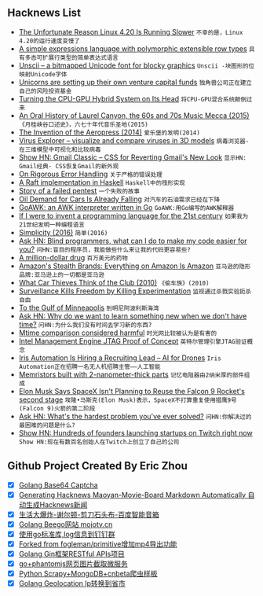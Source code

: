 ## Hacknews List


- [The Unfortunate Reason Linux 4.20 Is Running Slower](https://www.phoronix.com/scan.php?page=article&amp;item=linux-420-bisect&amp;num=1)  `不幸的是，Linux 4.20的运行速度变慢了`
- [A simple expressions language with polymorphic extensible row types](https://github.com/willtim/Expresso)  `具有多态可扩展行类型的简单表达式语言`
- [Unscii – a bitmapped Unicode font for blocky graphics](http://pelulamu.net/unscii/)  `Unscii -块图形的位映射Unicode字体`
- [Unicorns are setting up their own venture capital funds](https://www.bloomberg.com/opinion/articles/2018-11-15/unicorns-starting-their-own-vcs-welcome-to-peak-tech)  `独角兽公司正在建立自己的风险投资基金`
- [Turning the CPU-GPU Hybrid System on Its Head](https://www.nextplatform.com/2018/11/16/turning-the-cpu-gpu-hybrid-system-on-its-head/)  `将CPU-GPU混合系统颠倒过来`
- [An Oral History of Laurel Canyon, the 60s and 70s Music Mecca (2015)](https://www.vanityfair.com/culture/2015/02/laurel-canyon-music-scene)  `《月桂峡谷口述史》，六七十年代音乐圣地(2015)`
- [The Invention of the Aeropress (2014)](https://priceonomics.com/the-invention-of-the-aeropress/)  `爱乐堡的发明(2014)`
- [Virus Explorer – visualize and compare viruses in 3D models](https://www.hhmi.org/biointeractive/virus-explorer)  `病毒浏览器-在三维模型中可视化和比较病毒`
- [Show HN: Gmail Classic – CSS for Reverting Gmail&#39;s New Look](https://github.com/shellscape/gmail-classic)  `显示HN: Gmail经典- CSS恢复Gmail的新外观`
- [On Rigorous Error Handling](http://250bpm.com/blog:140)  `关于严格的错误处理`
- [A Raft implementation in Haskell](https://github.com/adjoint-io/raft)  `Haskell中的筏形实现`
- [Story of a failed pentest](https://threader.app/thread/1063423110513418240)  `一个失败的故事`
- [Oil Demand for Cars Is Already Falling](https://www.bloomberg.com/opinion/articles/2018-11-16/oil-demand-for-cars-and-transportation-is-already-falling)  `对汽车的石油需求已经在下降`
- [GoAWK: an AWK interpreter written in Go](https://benhoyt.com/writings/goawk/)  `GoAWK:用Go编写的AWK解释器`
- [If I were to invent a programming language for the 21st century](https://wordsandbuttons.online/if_i_were_to_invent_a_programming_language_for_the_21st_century.html)  `如果我为21世纪发明一种编程语言`
- [Simplicity (2016)](https://plato.stanford.edu/entries/simplicity/)  `简单(2016)`
- [Ask HN: Blind programmers, what can I do to make my code easier for you?](item?id=18478776)  `问HN:盲目的程序员，我能做些什么来让我的代码更容易些?`
- [A million-dollar drug](https://newsinteractives.cbc.ca/longform/glybera)  `百万美元的药物`
- [Amazon&#39;s Stealth Brands: Everything on Amazon Is Amazon](https://www.nytimes.com/2018/11/15/style/this-is-also-amazon.html)  `亚马逊的隐形品牌:亚马逊上的一切都是亚马逊`
- [What Car Thieves Think of the Club (2010)](http://freakonomics.com/2010/06/08/what-car-thieves-think-of-the-club/)  `《偷车族》(2010)`
- [Surveillance Kills Freedom by Killing Experimentation](https://www.wired.com/story/mcsweeneys-excerpt-the-right-to-experiment/)  `监视通过杀戮实验扼杀自由`
- [To the Gulf of Minneapolis](https://streets.mn/2018/11/16/to-the-gulf-of-minneapolis/)  `到明尼阿波利斯海湾`
- [Ask HN: Why do we want to learn something new when we don&#39;t have time?](item?id=18476626)  `问HN:为什么我们没有时间去学习新的东西?`
- [Mtime comparison considered harmful](https://apenwarr.ca/log/20181113)  `时光网比较被认为是有害的`
- [Intel Management Engine JTAG Proof of Concept](https://github.com/ptresearch/IntelTXE-PoC)  `英特尔管理引擎JTAG验证概念`
- [Iris Automation Is Hiring a Recruiting Lead – AI for Drones](http://www.irisonboard.com/careers/)  `Iris Automation正在招聘一名无人机招聘主管——人工智能`
- [Memristors built with 2-nanometer-thick parts](https://arstechnica.com/science/2018/11/memristors-built-with-2-nanometer-thick-parts/)  `记忆电阻器由2纳米厚的部件组成`
- [Elon Musk Says SpaceX Isn&#39;t Planning to Reuse the Falcon 9 Rocket&#39;s second stage](https://www.bloomberg.com/news/articles/2018-11-17/musk-spacex-not-planning-to-reuse-falcon-9-aims-to-speed-bfr)  `埃隆•马斯克(Elon Musk)表示，SpaceX不打算重复使用猎鹰9号(Falcon 9)火箭的第二阶段`
- [Ask HN: What&#39;s the hardest problem you&#39;ve ever solved?](item?id=18477387)  `问HN:你解决过的最困难的问题是什么?`
- [Show HN: Hundreds of founders launching startups on Twitch right now](https://24hrstartup.com/)  `Show HN:现在有数百名创始人在Twitch上创立了自己的公司`

## Github Project Created By Eric Zhou

- [x] [Golang Base64 Captcha](https://github.com/mojocn/base64Captcha)
- [x] [Generating Hacknews Maoyan-Movie-Board Markdown Automatically 自动生成Hacknews新闻](https://github.com/dejavuzhou/md-genie)
- [x] [生活大爆炸-谢尔顿-剪刀石头布-百度智能音箱](https://github.com/mojocn/dueros-bang-game)
- [x] [Golang Beego网站 mojotv.cn](https://github.com/mojocn/www.mojotv.cn)
- [x] [使用go标准库,log信息到钉钉群](https://github.com/mojocn/dooger)
- [x] [Forked from fogleman/primitive增加mp4导出功能](https://github.com/mojocn/primitive)
- [x] [Golang Gin框架RESTful APIs项目](https://github.com/JJJJJJJerk/ezier-golang-web-api-framework)
- [x] [go+phantomjs网页图片截取微服务](https://github.com/mojocn/screen_shot)
- [x] [Python Scrapy+MongoDB+cnbeta爬虫样板](https://github.com/mojocn/scrapy_mongodb_boilerplate_cnbeta)
- [x] [Golang Geolocation Ip转换到省市](https://github.com/mojocn/ip2location)